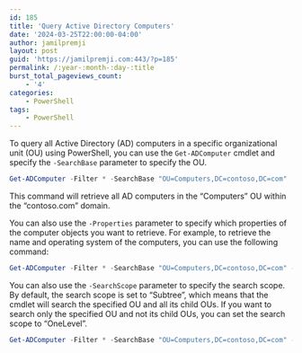 ```yaml
---
id: 185
title: 'Query Active Directory Computers'
date: '2024-03-25T22:00:00-04:00'
author: jamilpremji
layout: post
guid: 'https://jamilpremji.com:443/?p=185'
permalink: /:year-:month-:day-:title
burst_total_pageviews_count:
    - '4'
categories:
    - PowerShell
tags:
    - PowerShell
---
```


To query all Active Directory (AD) computers in a specific organizational unit (OU) using PowerShell, you can use the `Get-ADComputer` cmdlet and specify the `-SearchBase` parameter to specify the OU.

```powershell
Get-ADComputer -Filter * -SearchBase "OU=Computers,DC=contoso,DC=com"
```

This command will retrieve all AD computers in the “Computers” OU within the “contoso.com” domain.

You can also use the `-Properties` parameter to specify which properties of the computer objects you want to retrieve. For example, to retrieve the name and operating system of the computers, you can use the following command:

```powershell
Get-ADComputer -Filter * -SearchBase "OU=Computers,DC=contoso,DC=com" -Properties Name,OperatingSystem
```

You can also use the `-SearchScope` parameter to specify the search scope. By default, the search scope is set to “Subtree”, which means that the cmdlet will search the specified OU and all its child OUs. If you want to search only the specified OU and not its child OUs, you can set the search scope to “OneLevel”.

```powershell
Get-ADComputer -Filter * -SearchBase "OU=Computers,DC=contoso,DC=com" -SearchScope OneLevel
```